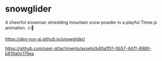 # snowglider
A cheerful snowman shredding mountain snow powder in a playful Three.js animation. ⛄️🎿

https://den-run-ai.github.io/snowglider/


https://github.com/user-attachments/assets/b40a1f51-0b57-4d7f-8980-b810a0c179ea
